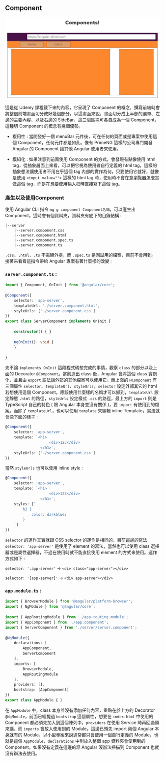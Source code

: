 ## Component

![  ](images/4-1.png)

這是從 Udemy 課程截下來的內容，它呈現了 Component 的概念，撰寫前端時會將整個前端畫面切分成好幾個部分，以這畫面來說，畫面切分成上半部的選單、左邊的主要內容、以及右邊的 SideBar，這三個區塊可各自成為一個 Component，這種切 Component 的概念有幾個優勢。

* 複用性 :
當開發好一個 menuBar 元件後，可在任何的頁面或是專案中使用這個 Component，任何元件都是如此。像有 PrimeNG 這樣的公司專門開發 Angular 的 Component 讓其他 Angular 使用者來使用。

* 模組化 :
如果注意到前面使用 Component 的方式，會發現有點像使用 html tag，從抽象層面上來看，可以把它視為使用者自行定義的 html tag，這樣的抽象想法讓使用者不用在乎這個 tag 內部的實作為何，只要使用它就好，就像是使用 `<input value="">` 這樣的 html tag 時，使用時不會在意瀏覽器怎麼實做這個 tag，而是在想要使用輸入框時直接寫下這個 tag。

### 產生以及使用Component

使用 Angular CLI 指令 `ng g component Component名稱`，可以產生出 Component，這時會有個資料夾，資料夾有底下的目錄結構 :

``` 
|--server
    |--server.component.css
    |--server.component.html
    |--server.component.spec.ts
    |--server.component.ts
```

`.css`、`.html`、`.ts` 不需額外提，而 `.spec.ts` 是測試用的檔案，目前不會用到。接著來看看這指令帶給 Angular 專案有著什麼樣的改變 :

### `server.component.ts` :
``` TypeScript
import { Component, OnInit } from '@angular/core';

@Component({
    selector: 'app-server',
    templateUrl: './server.component.html',
    styleUrls: ['./server.component.css']
})
export class ServerComponent implements OnInit {

    constructor() { }

    ngOnInit(): void {
    }

}
```
先不論 `implements OnInit` 這段程式碼想完成的事情，觀察 `class` 的部分以及上面的 Decorator `@Component`。當創造出 class 後，Angular 會將這個 class 實例化，並且由 `export` 語法讓外部的其他檔案可以使用它。而上面的 `@Component` 有三個屬性 `selector`、`templateUrl`、`styleUrls`，`selector` 設定外部其它的 html 若想使用這個 Component，應該使用什麼樣的名稱才可以抓到，`templateUrl` 設定靜態 `.html` 的路徑，`styleUrls` 設定樣式 `.css` 的路徑，最上方的 `import` 則是 TypeScript 自己的特色 ( 跟 Angular 本身並沒有關係 )，要 `import` 有使用到的檔案。而除了 `templateUrl`，也可以使用 `template` 來編輯 inline Template，寫法就會像下面的樣子 :
``` TypeScript
@Component({
    selector: 'app-server',
    template: `<h1>
                    <div>123</div>
                </h1>`,
    styleUrls: ['./server.component.css']
})
```

當然 `styleUrls` 也可以使用 inline style :
``` TypeScript
@Component({
    selector: 'app-server',
    template: `<h1>
                    <div>123</div>
                </h1>`,
    styles: [`
        h3 {
            color: darkblue;
        }
    `]
})
```

`selector` 的運作其實就跟 CSS selector 的運作是相同的，目前這邊的寫法 `selector: 'app-server'` 是使用了 element 的寫法，當然也可以使用 class 選擇器或是屬性選擇器，不過在使用時就不能直接使用 element 的方式來使用。運作方式如下 :

`selector: '.app-server'` -> `<div class="app-server"></div>`

`selector: '[app-server]'` -> `<div app-server></div>`

### `app.module.ts` :
``` TypeScript
import { BrowserModule } from '@angular/platform-browser';
import { NgModule } from '@angular/core';

import { AppRoutingModule } from './app-routing.module';
import { AppComponent } from './app.component';
import { ServerComponent } from './server/server.component';

@NgModule({
    declarations: [
        AppComponent,
        ServerComponent
    ],
    imports: [
        BrowserModule,
        AppRoutingModule
    ],
    providers: [],
    bootstrap: [AppComponent]
})
export class AppModule { }
```

在 `AppModule` 中，class 本身並沒有添加任何內容，重點在於上方的 Decorator `@NgModule`，前面已經提過 `bootstrap` 這個屬性，想要在 `index.html` 中使用的 Component 都必須先加入到這個陣列中，`providers` 在使用 Service 時再回過頭來講，而 `imports` 會放入使用到的 Module，這邊已預先 import 兩個 Angular 本身就有的 Module，以小型專案來說通常都只會使用一個自行定義的 Module，也就是這個 `AppModule`，`declarations` 中則放入整個 app 資料夾會使用到的 Component，如果沒有定義在這邊的話 Angular 沒辦法掃描到 Component 也就沒有辦法去使用。
